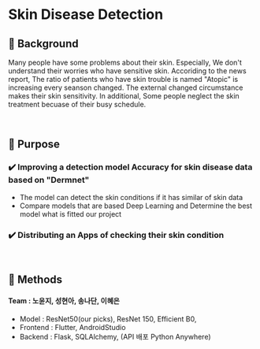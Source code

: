 # Skin Disease Detection


## :pushpin: Background
Many people have some problems about their skin. Especially, We don't understand their worries who have sensitive skin.
Accoriding to the news report, The ratio of patients who have skin trouble is named "Atopic" is increasing every seanson changed.
The external changed circumstance makes their skin sensitivity. In additional, Some people neglect the skin treatment becuase of their busy schedule.

<br/>

## 📌 Purpose
### ✔️ Improving a detection model Accuracy for skin disease data based on "Dermnet"
- The model can detect the skin conditions if it has similar of skin data
- Compare models that are based Deep Learning and Determine the best model what is fitted our project

### ✔️ Distributing an Apps of checking their skin condition

<br/>

## 📌 Methods
#### Team : 노윤지, 성현아, 송나단, 이혜은

- Model : ResNet50(our picks), ResNet 150, Efficient B0, 
- Frontend : Flutter, AndroidStudio
- Backend : Flask, SQLAlchemy, (API 배포 Python Anywhere)
    

